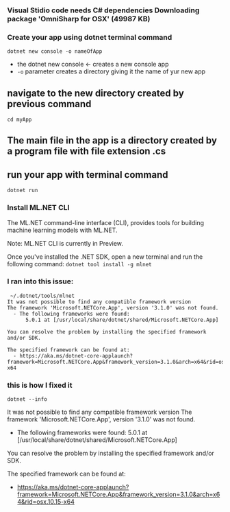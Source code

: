 ### Visual Stidio code needs C# dependencies Downloading package 'OmniSharp for OSX' (49987 KB)


### Create your app using dotnet terminal command
```dotnet new console -o nameOfApp```
- the dotnet new console <- creates a new console app 
- ```-o``` parameter creates a directory giving it the name of yur new app

## navigate to the new directory created by previous command
```cd myApp```

## The main file in the app is a directory created by a program file with file extension .cs
## run your app with terminal command 
```dotnet run```

### Install ML.NET CLI
The ML.NET command-line interface (CLI), provides tools for building machine learning models with ML.NET.

Note: ML.NET CLI is currently in Preview.

Once you've installed the .NET SDK, open a new terminal and run the following command:
```dotnet tool install -g mlnet```

### I ran into this issue:
```
 ~/.dotnet/tools/mlnet
It was not possible to find any compatible framework version
The framework 'Microsoft.NETCore.App', version '3.1.0' was not found.
  - The following frameworks were found:
      5.0.1 at [/usr/local/share/dotnet/shared/Microsoft.NETCore.App]

You can resolve the problem by installing the specified framework and/or SDK.

The specified framework can be found at:
  - https://aka.ms/dotnet-core-applaunch?framework=Microsoft.NETCore.App&framework_version=3.1.0&arch=x64&rid=osx.10.15-x64
  ```
### this is how I fixed it
```dotnet --info```

It was not possible to find any compatible framework version
The framework 'Microsoft.NETCore.App', version '3.1.0' was not found.
  - The following frameworks were found:
      5.0.1 at [/usr/local/share/dotnet/shared/Microsoft.NETCore.App]

You can resolve the problem by installing the specified framework and/or SDK.

The specified framework can be found at:
  - https://aka.ms/dotnet-core-applaunch?framework=Microsoft.NETCore.App&framework_version=3.1.0&arch=x64&rid=osx.10.15-x64
